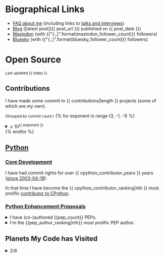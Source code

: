 # Biographical Links
- [FAQ about me](https://opensource.snarky.ca/About+Me/Frequently+Asked+Questions) (including links to [talks and interviews](https://opensource.snarky.ca/About+Me/Appearances))
- [Blog](https://snarky.ca) ([latest post]({{ post_url }}) published on {{ post_date }})
- [Mastodon](https://fosstodon.org/@brettcannon) (with {{"{:,}".format(mastodon_follower_count)}} followers)
- [Bluesky](https://bsky.app/profile/snarky.ca) (with {{"{:,}".format(bluesky_follower_count)}} followers)

# Open Source

<small>Last updated {{ today }}.</small>

## Contributions

I have made _some_ commit to {{ contributions|length }} projects (some of which are my own).

<small>(Grouped by commit count.)</small>
{% for exponent in range (3, -1, -1) %}
<details><summary>&ge; 10<sup>{{ exponent }}</sup></summary>

<ol>
{% for project in contributions %}
{% if 10**(exponent + 1) > project.commits >= 10**exponent %}
<li><a href="{{ project.contributions_url }}">{{ project.repo_name }}</a></li>
{% endif %}
{% endfor %}
</ol>

</details>
{% endfor %}

## [Python](https://python.org)

### [Core Development](https://github.com/python/cpython)

I have had commit rights for over {{ cpython_contributor_years }} years ([since 2003-04-18](https://github.com/python/cpython/commit/1e91d8eb030656386ef3a07e8a516683bea85610)).

In that time I have become the {{ cpython_contributor_ranking|nth }} most prolific [contributor to CPython](https://github.com/python/cpython/graphs/contributors).


### [Python Enhancement Proposals](https://peps.python.org)

<details>
<summary>I have (co-)authored {{pep_count}} PEPs.</summary>

(Listed from oldest to newest, although I may have become a co-author post-creation.)

<table>

<thead>
<tr>
<th>#</th>
<th>Title</th>
<th>Status</th>
<th>Co-authors</th>
</tr>
</thead>

<tbody>

{% for pep in pep_details %}
<tr>
<td><a href="https://peps.python.org/{{pep.number}}">{{pep.number}}</a></td>
<td>{{pep.title}}</td>
<td title="{{pep.status}}">{{pep.status|status_emoji}}</td>
<td>{{pep.co_authors|join(", ")}}</td>
</tr>
{% endfor %}

</tbody>
</table>

</details>

<details>
<summary>I'm the {{pep_author_ranking|nth}} most prolific PEP author.</summary>

<ol>
{% for author in author_rankings %}
<li>{% if author == my_name %}<b><i>{% endif %}{{ author }} ({{ author_count[author] }}){% if author == my_name %}</i></b>{% endif %}</li>
{% endfor %}

</details>

## Planets My Code has Visited

<details>
  <summary>2/8</summary>

- [ ] Mercury
- [ ] Venus
- [X] Earth
- [X] [Mars](https://linuxunplugged.com/396?t=2580)
- [ ] Jupiter
- [ ] Saturn
- [ ] Uranus
- [ ] Neptune

</details>
